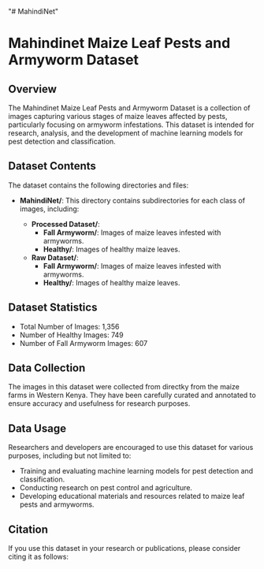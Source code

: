 "# MahindiNet" 

# Mahindinet Maize Leaf Pests and Armyworm Dataset

## Overview

The Mahindinet Maize Leaf Pests and Armyworm Dataset is a collection of images capturing various stages of maize leaves affected by pests, particularly focusing on armyworm infestations. This dataset is intended for research, analysis, and the development of machine learning models for pest detection and classification.

## Dataset Contents

The dataset contains the following directories and files:

- **MahindiNet/**: This directory contains subdirectories for each class of images, including:
  
  - **Processed Dataset/**: 
    - **Fall Armyworm/**: Images of maize leaves infested with armyworms.
    - **Healthy/**: Images of healthy maize leaves.
  - **Raw Dataset/**: 
    - **Fall Armyworm/**: Images of maize leaves infested with armyworms.
    - **Healthy/**: Images of healthy maize leaves.

## Dataset Statistics

- Total Number of Images: 1,356
- Number of Healthy Images: 749
- Number of Fall Armyworm Images: 607


## Data Collection

The images in this dataset were collected from directky from the maize farms in Western Kenya. They have been carefully curated and annotated to ensure accuracy and usefulness for research purposes.

## Data Usage

Researchers and developers are encouraged to use this dataset for various purposes, including but not limited to:

- Training and evaluating machine learning models for pest detection and classification.
- Conducting research on pest control and agriculture.
- Developing educational materials and resources related to maize leaf pests and armyworms.

## Citation

If you use this dataset in your research or publications, please consider citing it as follows:

